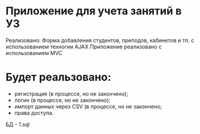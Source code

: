 # Приложение для учета занятий в УЗ

Реализовано:
Форма добавления студентов, преподов, кабинетов и тп. с использованием техногии AJAX
Приложение реализовано с использованием MVC

# Будет реальзовано:
- регистрация (в процессе, но не закончено);
- логин (в процессе, но не закончено);
- импорт данных через СSV (в процессе, но не закончено;
- права доступа. 

БД - 1.sql

